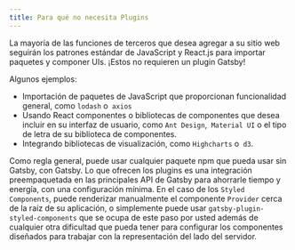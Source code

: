 ```yaml
---
title: Para qué no necesita Plugins
---
```


La mayoría de las funciones de terceros que desea agregar a su sitio web seguirán los patrones estándar de JavaScript y React.js para importar paquetes y componer UIs. ¡Estos no requieren un plugin Gatsby!

Algunos ejemplos:

- Importación de paquetes de JavaScript que proporcionan funcionalidad general, como `lodash` o` axios`
- Usando React componentes o bibliotecas de componentes que desea incluir en su interfaz de usuario, como `Ant Design`,` Material UI` o el tipo de letra de su biblioteca de componentes.
- Integrando bibliotecas de visualización, como `Highcharts` o` d3`.

Como regla general, puede usar cualquier paquete npm que pueda usar sin Gatsby, con Gatsby. Lo que ofrecen los plugins es una integración preempaquetada en las principales API de Gatsby para ahorrarle tiempo y energía, con una configuración mínima. En el caso de los `Styled Components`, puede renderizar manualmente el componente `Provider` cerca de la raíz de su aplicación, o simplemente puede usar `gatsby-plugin-styled-components` que se ocupa de este paso por usted además de cualquier otra dificultad que pueda tener para configurar los componentes diseñados para trabajar con la representación del lado del servidor.
